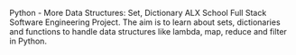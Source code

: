 Python - More Data Structures: Set, Dictionary
ALX School Full Stack Software Engineering Project. The aim is to learn about sets, dictionaries and functions to handle data structures like lambda, map, reduce and filter in Python.